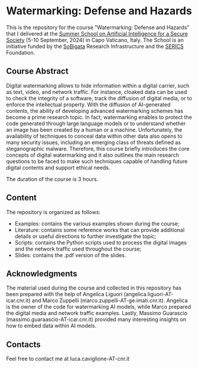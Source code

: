 # Watermarking: Defense and Hazards

This is the repository for the course "Watermarking: Defense and Hazards" that I delivered at the [Summer School on Artificial Intelligence for a Secure Society](https://ai4securesociety.sobigdata.it) (5-10 September, 2024) in Capo Vaticano, Italy. The School is an initiative funded by the [SoBigata](http://www.sobigdata.eu) Research Infrastructure and the [SERICS](https://sobigdata.it) Foundation. 

## Course Abstract
Digital watermarking allows to hide information within a digital carrier, such as text, video, and network traffic. For instance, cloaked data can be used to check the integrity of a software, track the diffusion of digital media, or to enforce the intellectual property. With the diffusion of AI-generated contents, the ability of developing advanced watermarking schemes has become a prime research topic. In fact, watermarking enables to protect the code generated through large language models or to understand whether an image has been created by a human or a machine. Unfortunately, the availability of techniques to conceal data within other data also opens to many security issues, including an emerging class of threats defined as steganographic malware. Therefore, this course briefly introduces the core concepts of digital watermarking and it also outlines the main research questions to be faced to make such techniques capable of handling future digital contents and support ethical needs.   

The duration of the course is 3 hours. 

## Content

The repository is organized as follows:

- Examples: contains the various examples shown during the course; 
- Literature: contains some reference works that can provide additional details or useful directions to further investigate the topic;
- Scripts: contains the Python scripts used to process the digital images and the network traffic used throughout the course;
- Slides: contains the .pdf version of the slides. 

## Acknowledgments 

The material used during the course and collected in this repository has been prepared with the help of Angelica Liguori (angelica.liguori-AT-icar.cnr.it) and Marco Zuppelli (marco.zuppelli-AT-ge.imati.cnr.it). Angelica is the owner of the code for watermarking AI models, while Marco prepared the digital media and network traffic examples. Lastly, Massimo Guarascio (massimo.guaraascio-AT-icar.cnr.it) provided many interesting insights on how to embed data within AI models. 

## Contacts

Feel free to contact me at luca.caviglione-AT-cnr.it
